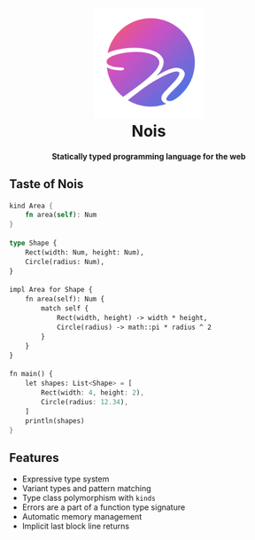 <h1 align="center">
  <br>
  <img src="https://raw.githubusercontent.com/nois-lang/nois/master/data/logo/logo_web.svg" width="200">
  <br>
  Nois
  <br>
</h1>

<h4 align="center">Statically typed programming language for the web</h4>

## Taste of Nois

```rust
kind Area {
    fn area(self): Num
}

type Shape {
    Rect(width: Num, height: Num),
    Circle(radius: Num),
}

impl Area for Shape {
    fn area(self): Num {
        match self {
            Rect(width, height) -> width * height,
            Circle(radius) -> math::pi * radius ^ 2
        }
    }
}

fn main() {
    let shapes: List<Shape> = [
        Rect(width: 4, height: 2),
        Circle(radius: 12.34),
    ]
    println(shapes)
}
```

## Features

- Expressive type system
- Variant types and pattern matching
- Type class polymorphism with `kinds`
- Errors are a part of a function type signature
- Automatic memory management
- Implicit last block line returns
